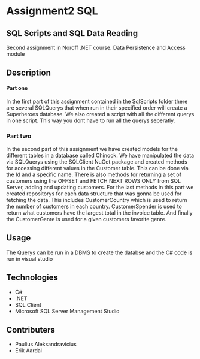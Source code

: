 # Assignment2 SQL

## SQL Scripts and SQL Data Reading 
Second assignment in Noroff .NET course. Data Persistence and Access module

## Description

#### Part one
In the first part of this assignment contained in the SqlScripts folder there are several SQLQuerys
that when run in their specified order will create a Superheroes database. We also created a script with
all the different querys in one script. This way you dont have to run all the querys seperatly.

### Part two
In the second part of this assignment we have created models for the different tables in a database 
called Chinook. We have manipulated the data via SQLQuerys using the SQLClient NuGet package and created
methods for accessing different values in the Customer table. This can be done via the Id and a specific name.
There is also methods for returning a set of customers using the OFFSET and FETCH NEXT ROWS ONLY from SQL Server, adding and updating customers.
For the last methods in this part we created repositorys for each data structure that was gonna be used for fetching the data.
This includes CustomerCountry which is used to return the number of customers in each country.
CustomerSpender is used to return what customers have the largest total in the invoice table.
And finally the CustomerGenre is used for a given customers favorite genre.


## Usage
The Querys can be run in a DBMS to create the databse and the C# code is run in visual studio

## Technologies
* C#
* .NET
* SQL Client
* Microsoft SQL Server Management Studio


## Contributers
* Paulius Aleksandravicius
* Erik Aardal


